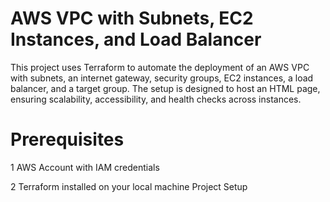 # AWS VPC with Subnets, EC2 Instances, and Load Balancer
This project uses Terraform to automate the deployment of an AWS VPC with subnets, an internet gateway, security groups, EC2 instances, a load balancer, and a target group. The setup is designed to host an HTML page, ensuring scalability, accessibility, and health checks across instances.

# Prerequisites
1 AWS Account with IAM credentials

2 Terraform installed on your local machine
Project Setup

